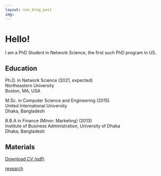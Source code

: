 ```yaml
---
layout: non_blog_post
img:
---
```


# Hello!

I am a PhD Student in Network Science, the first such PhD program in US. 

## Education


Ph.D. in Network Science (2021, expected)\
Northeastern University\
Boston, MA, USA

M.Sc. in Computer Science and Engineering (2015)\
United International University\
Dhaka, Bangladesh

B.B.A in Finance (Minor: Marketing) (2013)\
Institute of Business Administration,
University of Dhaka\
Dhaka, Bangladesh

## Materials
[Download CV (pdf)](/assets/files/Mattsson_CV.pdf)

 [research](/pages/research.html)

